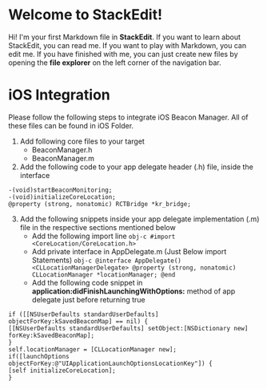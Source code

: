 # Welcome to StackEdit!

Hi! I'm your first Markdown file in **StackEdit**. If you want to learn about StackEdit, you can read me. If you want to play with Markdown, you can edit me. If you have finished with me, you can just create new files by opening the **file explorer** on the left corner of the navigation bar.


# iOS Integration

Please follow the following steps to integrate iOS Beacon Manager. All of these files can be found in iOS Folder.

1. Add following core files to your target 
	* BeaconManager.h
	* BeaconManager.m
2. Add the following code to your app delegate header (.h) file, inside the interface
```obj-c
-(void)startBeaconMonitoring;
-(void)initializeCoreLocation;
@property (strong, nonatomic) RCTBridge *kr_bridge;
```
3. Add the following snippets inside your app delegate implementation (.m) file in the respective sections mentioned below
	* Add the following import line
						```obj-c
				#import <CoreLocation/CoreLocation.h>
			```
	* Add private interface in AppDelegate.m (Just Below import Statements)
				```obj-c
		@interface AppDelegate() <CLLocationManagerDelegate>
		@property (strong, nonatomic) CLLocationManager *locationManager;
		@end
				```
	* Add the following code snippet in  **application:didFinishLaunchingWithOptions:** method of app delegate just before returning true
```obj-c
if ([[NSUserDefaults standardUserDefaults] objectForKey:kSavedBeaconMap] == nil) {
[[NSUserDefaults standardUserDefaults] setObject:[NSDictionary new] forKey:kSavedBeaconMap];
}
self.locationManager = [CLLocationManager new];
if([launchOptions objectForKey:@"UIApplicationLaunchOptionsLocationKey"]) {
[self initializeCoreLocation];
}
```
